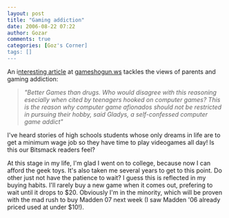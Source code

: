 ```yaml
---
layout: post
title: "Gaming addiction"
date: 2006-08-22 07:22
author: Gozar
comments: true
categories: [Goz's Corner]
tags: []
---
```

An i<a href="http://gameshogun.ws/index.php/Snow/2006/08/21/gaming_addiction_a_parent_and_the_gamers">nteresting article</a> at <a href="http://gameshogun.ws/index.php/">gameshogun.ws</a> tackles the views of parents and gaming addiction:
<blockquote><em>"Better Games than drugs. Who would disagree with this reasoning esecially when cited by teenagers hooked on computer games? This is the reason why computer game afionados should not be restricted in pursuing their hobby, said Gladys, a self-confessed computer game addict"</em></blockquote>
I've heard stories of high schools students whose only dreams in life are to get a minimum wage job so they have time to play videogames all day! Is this our Bitsmack readers feel?

At this stage in my life, I'm glad I went on to college, because now I can afford the geek toys. It's also taken me several years to get to this point. Do other just not have the patience to wait? I guess this is reflected in my buying habits. I'll rarely buy a new game when it comes out, prefering to wait until it drops to $20. Obviously I'm in the minority, which will be proven with the mad rush to buy Madden 07 next week (I saw Madden '06 already priced used at under $10!).
